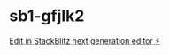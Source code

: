 # sb1-gfjlk2

[Edit in StackBlitz next generation editor ⚡️](https://stackblitz.com/~/github.com/bramdwi/sb1-gfjlk2)
